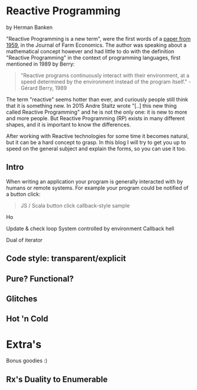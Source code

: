 # Reactive Programming
by Herman Banken

"Reactive Programming is a new term", were the first words of a [paper from 1959](http://www.jstor.org/stable/1235239?seq=2#page_scan_tab_contents), in the Journal of Farm Economics. The author was speaking about a mathematical concept however and had little to do with the definition "Reactive Programming" in the context of programming languages, first mentioned in 1989 by Berry:

> "Reactive programs continuously interact with their environment, at a speed determined by the environment instead of the program itself." - Gérard Berry, 1989

The term "reactive" seems hotter than ever, and curiously people still think that it is something new. In 2015 Andre Staltz wrote "[..] this new thing called Reactive Programming" and he is not the only one: it is new to more and more people. But Reactive Programming (RP) exists in many different shapes, and it is important to know the differences.

After working with Reactive technologies for some time it becomes natural, but it can be a hard concept to grasp. In this blog I will try to get you up to speed on the general subject and explain the forms, so you can use it too.

## Intro
When writing an application your program is generally interacted with by humans or remote systems. For example your program could be notified of a button click:

> JS / Scala button click callback-style sample

Ho


Update & check loop
System controlled by environment
Callback hell


Dual of iterator

## Code style: transparent/explicit

## Pure? Functional?

## Glitches

## Hot 'n Cold


# Extra's
Bonus goodies :)

## Rx's Duality to Enumerable
